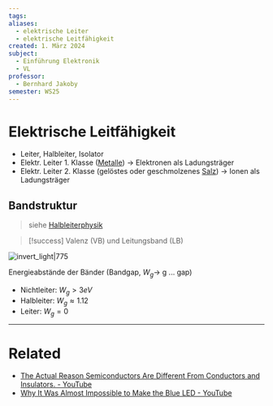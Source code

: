 ```yaml
---
tags: 
aliases:
  - elektrische Leiter
  - elektrische Leitfähigkeit
created: 1. März 2024
subject:
  - Einführung Elektronik
  - VL
professor:
  - Bernhard Jakoby
semester: WS25
---
```


# Elektrische Leitfähigkeit

- Leiter, Halbleiter, Isolator
- Elektr. Leiter 1. Klasse ([Metalle](Metallbindung.md)) $\rightarrow$ Elektronen als Ladungsträger
- Elektr. Leiter 2. Klasse (gelöstes oder geschmolzenes [Salz](Ionenbindung.md)) $\rightarrow$ Ionen als Ladungsträger

## Bandstruktur

> siehe [Halbleiterphysik](../Physik/Materialkunde/Halbleiterphysik.md)

> [!success] Valenz (VB) und Leitungsband (LB)

![invert_light|775](../Hardwareentwicklung/assets/Baendermodell.png)

Energieabstände der Bänder (Bandgap, $W_{g}\to$ g ... gap)

- Nichtleiter: $W_{g}>3eV$
- Halbleiter: $W_{g}\approx1.12$
- Leiter: $W_{g} = 0$

---

# Related

- [The Actual Reason Semiconductors Are Different From Conductors and Insulators. - YouTube](https://www.youtube.com/watch?v=-lHXZk5M6cI)
- [Why It Was Almost Impossible to Make the Blue LED - YouTube](https://www.youtube.com/watch?v=AF8d72mA41M)